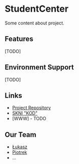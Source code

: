 # StudentCenter
Some content about project.

## Features

[TODO]

## Environment Support

[TODO]

## Links

- [Project Repository](https://github.com/Bernes99/StudentCenter)
- [SKNI "KOD"](https://github.com/skni-kod)
- [WWW] - TODO

## Our Team
- [Łukasz](https://github.com/Bernes99)
- [Piotrek](https://github.com/mr0ffka)
- ...
